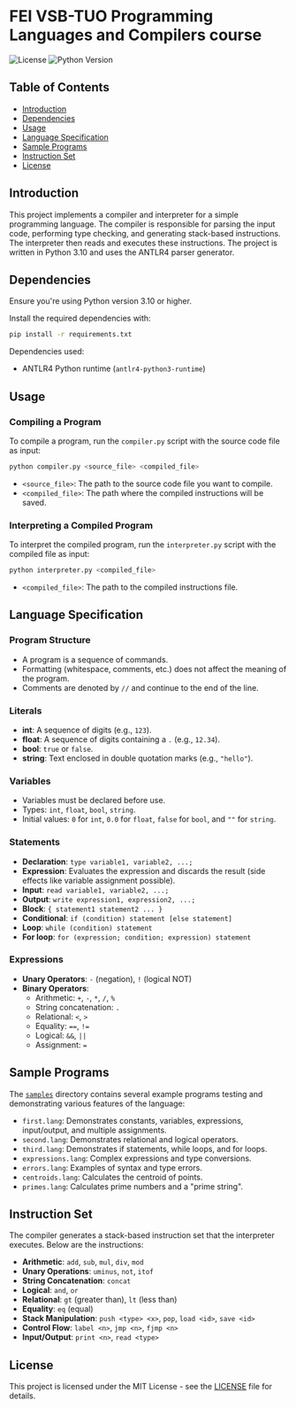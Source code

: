 # FEI VSB-TUO Programming Languages and Compilers course

![License](https://img.shields.io/badge/license-MIT-blue.svg) ![Python Version](https://img.shields.io/badge/python-3.10-blue)

## Table of Contents

- [Introduction](#introduction)
- [Dependencies](#dependencies)
- [Usage](#usage)
- [Language Specification](#language-specification)
- [Sample Programs](#sample-programs)
- [Instruction Set](#instruction-set)
- [License](#license)

## Introduction

This project implements a compiler and interpreter for a simple programming language. The compiler is responsible for parsing the input code, performing type checking, and generating stack-based instructions. The interpreter then reads and executes these instructions. The project is written in Python 3.10 and uses the ANTLR4 parser generator.

## Dependencies

Ensure you're using Python version 3.10 or higher.

Install the required dependencies with:
```bash
pip install -r requirements.txt
```

Dependencies used:
- ANTLR4 Python runtime (`antlr4-python3-runtime`)

## Usage

### Compiling a Program

To compile a program, run the `compiler.py` script with the source code file as input:

```bash
python compiler.py <source_file> <compiled_file>
```

- `<source_file>`: The path to the source code file you want to compile.
- `<compiled_file>`: The path where the compiled instructions will be saved.

### Interpreting a Compiled Program

To interpret the compiled program, run the `interpreter.py` script with the compiled file as input:

```bash
python interpreter.py <compiled_file>
```

- `<compiled_file>`: The path to the compiled instructions file.

## Language Specification

### Program Structure

- A program is a sequence of commands.
- Formatting (whitespace, comments, etc.) does not affect the meaning of the program.
- Comments are denoted by `//` and continue to the end of the line.

### Literals

- **int**: A sequence of digits (e.g., `123`).
- **float**: A sequence of digits containing a `.` (e.g., `12.34`).
- **bool**: `true` or `false`.
- **string**: Text enclosed in double quotation marks (e.g., `"hello"`).

### Variables

- Variables must be declared before use.
- Types: `int`, `float`, `bool`, `string`.
- Initial values: `0` for `int`, `0.0` for `float`, `false` for `bool`, and `""` for `string`.

### Statements

- **Declaration**: `type variable1, variable2, ...;`
- **Expression**: Evaluates the expression and discards the result (side effects like variable assignment possible).
- **Input**: `read variable1, variable2, ...;`
- **Output**: `write expression1, expression2, ...;`
- **Block**: `{ statement1 statement2 ... }`
- **Conditional**: `if (condition) statement [else statement]`
- **Loop**: `while (condition) statement`
- **For loop**: `for (expression; condition; expression) statement`

### Expressions

- **Unary Operators**: `-` (negation), `!` (logical NOT)
- **Binary Operators**:
  - Arithmetic: `+`, `-`, `*`, `/`, `%`
  - String concatenation: `.`
  - Relational: `<`, `>`
  - Equality: `==`, `!=`
  - Logical: `&&`, `||`
  - Assignment: `=`

## Sample Programs

The [`samples`](./samples/) directory contains several example programs testing and demonstrating various features of the language:

- `first.lang`: Demonstrates constants, variables, expressions, input/output, and multiple assignments.
- `second.lang`: Demonstrates relational and logical operators.
- `third.lang`: Demonstrates if statements, while loops, and for loops.
- `expressions.lang`: Complex expressions and type conversions.
- `errors.lang`: Examples of syntax and type errors.
- `centroids.lang`: Calculates the centroid of points.
- `primes.lang`: Calculates prime numbers and a "prime string".

## Instruction Set

The compiler generates a stack-based instruction set that the interpreter executes. Below are the instructions:

- **Arithmetic**: `add`, `sub`, `mul`, `div`, `mod`
- **Unary Operations**: `uminus`, `not`, `itof`
- **String Concatenation**: `concat`
- **Logical**: `and`, `or`
- **Relational**: `gt` (greater than), `lt` (less than)
- **Equality**: `eq` (equal)
- **Stack Manipulation**: `push <type> <x>`, `pop`, `load <id>`, `save <id>`
- **Control Flow**: `label <n>`, `jmp <n>`, `fjmp <n>`
- **Input/Output**: `print <n>`, `read <type>`

## License

This project is licensed under the MIT License - see the [LICENSE](LICENSE) file for details.
